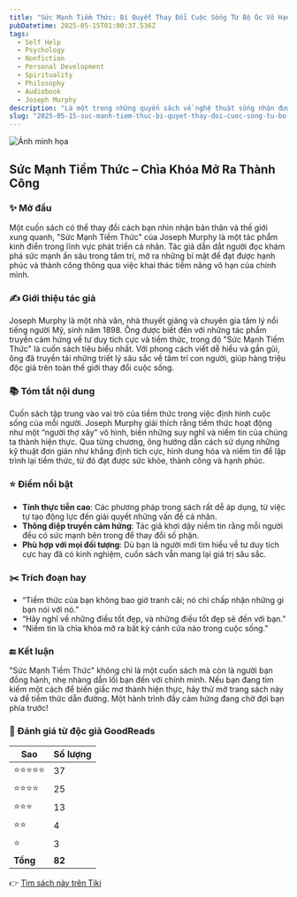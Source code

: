 ```yaml
---
title: "Sức Mạnh Tiềm Thức: Bí Quyết Thay Đổi Cuộc Sống Từ Bộ Óc Vô Hạn"
pubDatetime: 2025-05-15T01:00:37.536Z
tags:
  - Self Help
  - Psychology
  - Nonfiction
  - Personal Development
  - Spirituality
  - Philosophy
  - Audiobook
  - Joseph Murphy
description: "Là một trong những quyển sách về nghệ thuật sống nhận được nhiều lời ngợi khen và bán chạy nhất mọi thời đại, Sức Mạnh Tiềm Thức đã giúp hàng triệu độc giả trên thế giới đạt được những mục tiêu quan trọng trong đời chỉ bằng một cách đơn giản là thay đổi tư duy.Sức Mạnh Tiềm Thức giới thiệu và giải thích các phương pháp tập trung tâm thức nhằm xoá bỏ những rào cản tiềm thức đã ngăn chúng ta đạt được những điều mình mong muốn.Sức Mạnh Tiềm Thức không những có khả năng truyền cảm hứng cho người đọc, mà nó còn rất thực tế vì được minh hoạ bằng những ví dụ sinh động trong cuộc sống hằng ngày. Từ đó, Sức Mạnh Tiềm Thức giúp độc giả vận dụng năng lực trí tuệ phi thường tiềm ẩn troing mỗi người để tạo dựng sự tự tin, xây dựng các mối quan hệ hoà hợp, đạt được thành công trong sự nghiệp, vượt qua những nỗi sợ hãi và ám ảnh, xua đi những thói quen tiêu cực, và thậm chí còn hướng dẫn cách ta chữa lành những vết thương về thể chất cũng như tâm hồn để có sự bình an, hạnh phúc trọn vẹn trong cuộc sống."
slug: "2025-05-15-suc-manh-tiem-thuc-bi-quyet-thay-doi-cuoc-song-tu-bo-oc-vo-han"
---
```


![Ảnh minh họa](https://images-na.ssl-images-amazon.com/images/S/compressed.photo.goodreads.com/books/1525782173i/18009243.jpg) 

## Sức Mạnh Tiềm Thức – Chìa Khóa Mở Ra Thành Công

### ✨ Mở đầu
Một cuốn sách có thể thay đổi cách bạn nhìn nhận bản thân và thế giới xung quanh, "Sức Mạnh Tiềm Thức" của Joseph Murphy là một tác phẩm kinh điển trong lĩnh vực phát triển cá nhân. Tác giả dẫn dắt người đọc khám phá sức mạnh ẩn sâu trong tâm trí, mở ra những bí mật để đạt được hạnh phúc và thành công thông qua việc khai thác tiềm năng vô hạn của chính mình. 

### ✍️ Giới thiệu tác giả
Joseph Murphy là một nhà văn, nhà thuyết giảng và chuyên gia tâm lý nổi tiếng người Mỹ, sinh năm 1898. Ông được biết đến với những tác phẩm truyền cảm hứng về tư duy tích cực và tiềm thức, trong đó "Sức Mạnh Tiềm Thức" là cuốn sách tiêu biểu nhất. Với phong cách viết dễ hiểu và gần gũi, ông đã truyền tải những triết lý sâu sắc về tâm trí con người, giúp hàng triệu độc giả trên toàn thế giới thay đổi cuộc sống.

### 📚 Tóm tắt nội dung
Cuốn sách tập trung vào vai trò của tiềm thức trong việc định hình cuộc sống của mỗi người. Joseph Murphy giải thích rằng tiềm thức hoạt động như một “người thợ xây” vô hình, biến những suy nghĩ và niềm tin của chúng ta thành hiện thực. Qua từng chương, ông hướng dẫn cách sử dụng những kỹ thuật đơn giản như khẳng định tích cực, hình dung hóa và niềm tin để lập trình lại tiềm thức, từ đó đạt được sức khỏe, thành công và hạnh phúc.

### ⭐ Điểm nổi bật
- **Tính thực tiễn cao**: Các phương pháp trong sách rất dễ áp dụng, từ việc tự tạo động lực đến giải quyết những vấn đề cá nhân.
- **Thông điệp truyền cảm hứng**: Tác giả khơi dậy niềm tin rằng mỗi người đều có sức mạnh bên trong để thay đổi số phận.
- **Phù hợp với mọi đối tượng**: Dù bạn là người mới tìm hiểu về tư duy tích cực hay đã có kinh nghiệm, cuốn sách vẫn mang lại giá trị sâu sắc.

### ✂️ Trích đoạn hay
- “Tiềm thức của bạn không bao giờ tranh cãi; nó chỉ chấp nhận những gì bạn nói với nó.”
- “Hãy nghĩ về những điều tốt đẹp, và những điều tốt đẹp sẽ đến với bạn.”
- “Niềm tin là chìa khóa mở ra bất kỳ cánh cửa nào trong cuộc sống.”

### 🔚 Kết luận
"Sức Mạnh Tiềm Thức" không chỉ là một cuốn sách mà còn là người bạn đồng hành, nhẹ nhàng dẫn lối bạn đến với chính mình. Nếu bạn đang tìm kiếm một cách để biến giấc mơ thành hiện thực, hãy thử mở trang sách này và để tiềm thức dẫn đường. Một hành trình đầy cảm hứng đang chờ đợi bạn phía trước!


### 💖 Đánh giá từ độc giả GoodReads

| Sao    | Số lượng |
|--------|----------|
| ⭐⭐⭐⭐⭐ | 37 |
| ⭐⭐⭐⭐ | 25 |
| ⭐⭐⭐ | 13 |
| ⭐⭐ | 4 |
| ⭐ | 3 |
| **Tổng** | **82** |


👉 [Tìm sách này trên Tiki](https://tiki.vn/search?q=S%E1%BB%A9c%20M%E1%BA%A1nh%20Ti%E1%BB%81m%20Th%E1%BB%A9c)